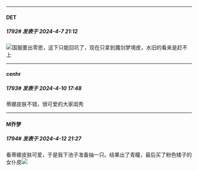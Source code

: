 ﻿
*****

####  DET  
##### 1792#       发表于 2024-4-7 21:12

<img src="https://static.saraba1st.com/image/smiley/face2017/152.png" referrerpolicy="no-referrer">国服要出零恩，这下只能回坑了，现在只拿到魔剑梦境皮，水旧的看来是赶不上


*****

####  cenhr  
##### 1793#       发表于 2024-4-10 17:48

蒂娜皮肤不错，很可爱的大家闺秀


*****

####  M乔梦  
##### 1794#       发表于 2024-4-12 21:27

看蒂娜皮肤可爱，于是我下池子准备抽一只。结果出了青瞳，最后买了粉色矮子的女仆皮<img src="https://static.saraba1st.com/image/smiley/face2017/066.png" referrerpolicy="no-referrer">

